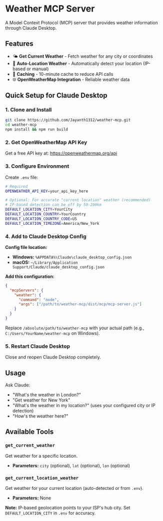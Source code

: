 # Weather MCP Server

A Model Context Protocol (MCP) server that provides weather information through Claude Desktop.

## Features

- 🌤️ **Get Current Weather** - Fetch weather for any city or coordinates
- 📍 **Auto-Location Weather** - Automatically detect your location (IP-based or manual)
- 🔄 **Caching** - 10-minute cache to reduce API calls
- 🌐 **OpenWeatherMap Integration** - Reliable weather data

## Quick Setup for Claude Desktop

### 1. Clone and Install
```bash
git clone https://github.com/Jayanth1312/weather-mcp.git
cd weather-mcp
npm install && npm run build
```

### 2. Get OpenWeatherMap API Key
Get a free API key at: https://openweathermap.org/api

### 3. Configure Environment
Create `.env` file:
```bash
# Required
OPENWEATHER_API_KEY=your_api_key_here

# Optional: For accurate "current location" weather (recommended)
# IP-based detection can be off by 50-200km
DEFAULT_LOCATION_CITY=YourCity
DEFAULT_LOCATION_COUNTRY=YourCountry
DEFAULT_LOCATION_COUNTRY_CODE=US
DEFAULT_LOCATION_TIMEZONE=America/New_York
```

### 4. Add to Claude Desktop Config

**Config file location:**
- **Windows:** `%APPDATA%\Claude\claude_desktop_config.json`
- **macOS:** `~/Library/Application Support/Claude/claude_desktop_config.json`

**Add this configuration:**
```json
{
  "mcpServers": {
    "weather": {
      "command": "node",
      "args": ["/path/to/weather-mcp/dist/mcp/mcp-server.js"]
    }
  }
}
```

Replace `/absolute/path/to/weather-mcp` with your actual path (e.g., `C:/Users/YourName/weather-mcp` on Windows).

### 5. Restart Claude Desktop

Close and reopen Claude Desktop completely.

## Usage

Ask Claude:
- "What's the weather in London?"
- "Get weather for New York"
- "What's the weather in my location?" (uses your configured city or IP detection)
- "How's the weather here?"

## Available Tools

### `get_current_weather`
Get weather for a specific location.
- **Parameters:** `city` (optional), `lat` (optional), `lon` (optional)

### `get_current_location_weather`
Get weather for your current location (auto-detected or from `.env`).
- **Parameters:** None

**Note:** IP-based geolocation points to your ISP's hub city. Set `DEFAULT_LOCATION_CITY` in `.env` for accuracy.
